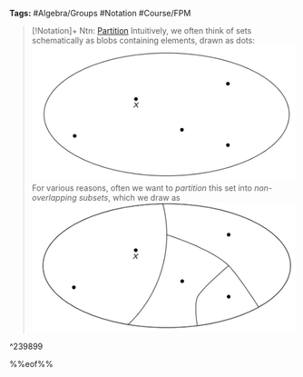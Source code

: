 ---
---

**Tags:** #Algebra/Groups #Notation #Course/FPM 

 > 
 > \[!Notation\]+ Ntn: [Partition](Partition.md)
 > Intuitively, we often think of sets schematically as blobs containing elements, drawn as dots:
 > ![Pasted image 20230213172002.png](..\Images\Pasted%20image%2020230213172002.png)
 > For various reasons, often we want to *partition* this set into *non-overlapping subsets*, which we draw as
 > ![Pasted image 20230213172045.png](..\Images\Pasted%20image%2020230213172045.png)

^239899

%%eof%%